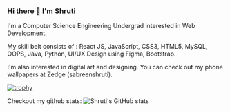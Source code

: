 ### Hi there 👋 I'm Shruti 

I'm a Computer Science Engineering Undergrad interested in Web Development. 

My skill belt consists of : React JS, JavaScript, CSS3, HTML5, MySQL, OOPS, Java, Python, UI/UX Design using Figma, Bootstrap.

I'm also interested in digital art and designing. You can check out my phone wallpapers at Zedge (sabreenshruti). 

[![trophy](https://github-profile-trophy.vercel.app/?username=shrutilicensed&theme=onedark)](https://github.com/shrutilicensed/github-profile-trophy)

Checkout my github stats:
![Shruti's GitHub stats](https://github-readme-stats.vercel.app/api?username=shrutilicensed&show_icons=true&theme=transparent)
<!--
**shrutilicensed/shrutilicensed** is a ✨ _special_ ✨ repository because its `README.md` (this file) appears on your GitHub profile.

Here are some ideas to get you started:

- 🔭 I’m currently working on ...
- 🌱 I’m currently learning ...
- 👯 I’m looking to collaborate on ...
- 🤔 I’m looking for help with ...
- 💬 Ask me about ...
- 📫 How to reach me: ...
- 😄 Pronouns: ...
- ⚡ Fun fact: ...
-->
